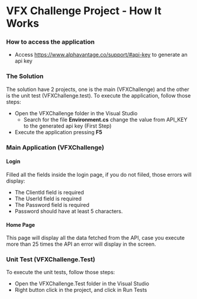 ﻿# VFX Challenge Project - How It Works

### How to access the application

- Access https://www.alphavantage.co/support/#api-key to generate an api key

### The Solution

The solution have 2 projects, one is the main (VFXChallenge) and the other is the unit test (VFXChallenge.test).
To execute the application, follow those steps:
- Open the VFXChallenge folder in the Visual Studio
	- Search for the file **Environment.cs** change the value from API_KEY to the generated api key (First Step)
- Execute the application pressing **F5**

### Main Application (VFXChallenge)

#### Login
Filled all the fields inside the login page, if you do not fiiled, those errors will display:
- The ClientId field is required
- The UserId field is required
- The Password field is required
- Password should have at least 5 characters.

#### Home Page
This page will display all the data fetched from the API, case you execute more than 25 times the API an error will display in the screen.

### Unit Test (VFXChallenge.Test)
To execute the unit tests, follow those steps:
- Open the VFXChallenge.Test folder in the Visual Studio
- Right button click in the project, and click in Run Tests
